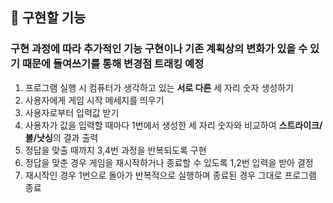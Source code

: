 ## 🚀 구현할 기능
### 구현 과정에 따라 추가적인 기능 구현이나 기존 계획상의 변화가 있을 수 있기 때문에 들여쓰기를 통해 변경점 트래킹 예정

1. 프로그램 실행 시 컴퓨터가 생각하고 있는 **서로 다른** 세 자리 숫자 생성하기
2. 사용자에게 게임 시작 메세지를 띄우기 
3. 사용자로부터 입력값 받기
4. 사용자가 값을 입력할 때마다 1번에서 생성한 세 자리 숫자와 비교하여 **스트라이크/볼/낫싱**의 결과 출력
5. 정답을 맞출 때까지 3,4번 과정을 반복되도록 구현
6. 정답을 맞춘 경우 게임을 재시작하거나 종료할 수 있도록 1,2번 입력을 받아 결정
7. 재시작인 경우 1번으로 돌아가 반복적으로 실행하며 종료된 경우 그대로 프로그램 종료
